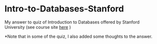 # Intro-to-Databases-Stanford
My answer to quiz of Introduction to Databases offered by Stanford University (see course site [here](https://lagunita.stanford.edu/courses/Engineering/db/2014_1/info) )

*Note that in some of the quiz, I also added some thoughts to the answer.
